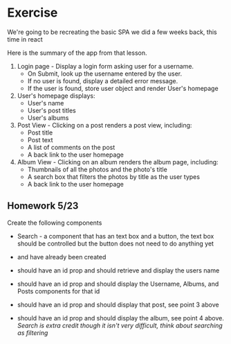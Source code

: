 # Exercise

We're going to be recreating the basic SPA we did a few weeks back, this time in react

Here is the summary of the app from that lesson.

1. Login page - Display a login form asking user for a username.
    - On Submit, look up the username entered by the user.
    - If no user is found, display a detailed error message.
    - If the user is found, store user object and render User's homepage
2. User's homepage displays:
    - User's name
    - User's post titles
    - User's albums
3. Post View - Clicking on a post renders a post view, including:
    - Post title
    - Post text
    - A list of comments on the post
    - A back link to the user homepage
4. Album View - Clicking on an album renders the album page, including:
    - Thumbnails of all the photos and the photo's title
    - A search box that filters the photos by title as the user types
    - A back link to the user homepage

## Homework 5/23

Create the following components

- Search - a component that has an text box and a button, the text box should be controlled but the button does not need to do anything yet

- <Albums/> and <Posts/> have already been created

- <Username/> should have an id prop and should retrieve and display the users name

- <Homepage/> should have an id prop and should display the Username, Albums, and Posts components for that id

- <Post/> should have an id prop and should display that post, see point 3 above

- <Album/> should have an id prop and should display the album, see point 4 above. *Search is extra credit though it isn't very difficult, think about searching as filtering*